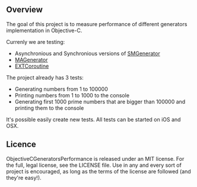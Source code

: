 ## Overview

The goal of this project is to measure performance of different generators implementation in Objective-C.

Currenly we are testing:

* Asynchronious and Synchronious versions of [SMGenerator](https://github.com/shkutkov/SMGenerator)
* [MAGenerator](https://github.com/mikeash/MAGenerator)
* [EXTCoroutine](https://github.com/jspahrsummers/libextobjc/blob/master/extobjc/EXTCoroutine.h)

The project already has 3 tests:
* Generating numbers from 1 to 100000
* Printing numbers from 1 to 1000 to the console
* Generating first 1000 prime numbers that are bigger than 100000 and printing them to the console

It's possible easily create new tests.
All tests can be started on iOS and OSX.

## Licence

ObjectiveCGeneratorsPerformance is released under an MIT license. For the full, legal license, see the LICENSE file. Use in any and every sort of project is encouraged, as long as the terms of the license are followed (and they're easy!).